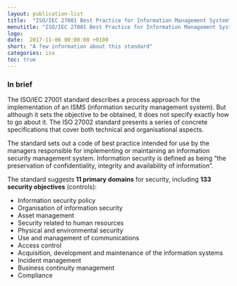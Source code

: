 ```yaml
---
layout: publication-list
title:  "ISO/IEC 27001 Best Practice for Information Management System"
menutitle: "ISO/IEC 27001 Best Practice for Information Management System"
logo:
date:  2017-11-06 00:00:00 +0100
short: "A few information about this standard"
categories: iso
toc: true
---
```

<h3 class="titre-page">In brief</h3>
The ISO/IEC 27001 standard describes a process approach for the implementation of an ISMS (information security management system). But although it sets the objective to be obtained, it does not specify exactly how to go about it. The ISO 27002 standard presents a series of concrete specifications that cover both technical and organisational aspects.

The standard sets out a code of best practice intended for use by the managers responsible for implementing or maintaining an information security management system. Information security is defined as being “the preservation of confidentiality, integrity and availability of information”.

The standard suggests **11 primary domains** for security, including **133 security objectives** (controls):

* Information security policy
* Organisation of information security
* Asset management
* Security related to human resources
* Physical and environmental security
* Use and management of communications
* Access control
* Acquisition, development and maintenance of the information systems
* Incident management
* Business continuity management
* Compliance
